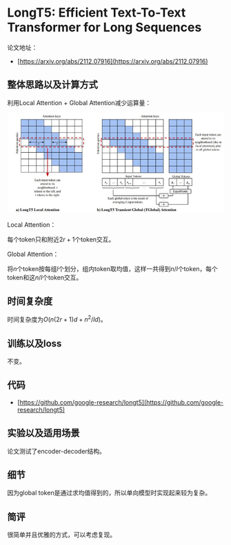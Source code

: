 # LongT5: Efficient Text-To-Text Transformer for Long Sequences

论文地址：

- [https://arxiv.org/abs/2112.07916](https://arxiv.org/abs/2112.07916)



## 整体思路以及计算方式

利用Local Attention + Global Attention减少运算量：

![](../.Photo/Sparse_And_LowRank/3.jpg)

Local Attention：

每个token只和附近$2r+1$个token交互。

Global Attention：

将$n$个token按每组$l$个划分，组内token取均值，这样一共得到$n/l$个token，每个token和这$n/l$个token交互。



## 时间复杂度

时间复杂度为$O(n(2r+1)d + n^2 /l d)$。



## 训练以及loss

不变。



## 代码

- [https://github.com/google-research/longt5](https://github.com/google-research/longt5)



## 实验以及适用场景

论文测试了encoder-decoder结构。



## 细节

因为global token是通过求均值得到的，所以单向模型时实现起来较为复杂。



## 简评

很简单并且优雅的方式，可以考虑复现。